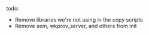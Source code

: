 todo:

- Remove libraries we're not using in the copy scripts
- Remove sem, wkprov_server, and others from init
